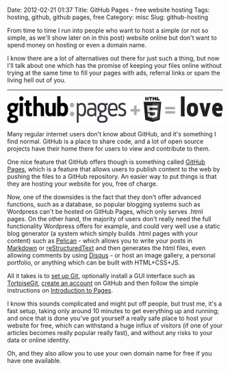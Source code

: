 Date: 2012-02-21 01:37
Title: GitHub Pages - free website hosting
Tags: hosting, github, github pages, free
Category: misc
Slug: github-hosting

From time to time I run into people who want to host a simple (or not so simple, as we'll show later on in this post) website online but don't want to spend money on hosting or even a domain name.

I know there are a lot of alternatives out there for just such a thing, but now I'll talk about one which has the promise of keeping your files online without trying at the same time to fill your pages with ads, referral links or spam the living hell out of you.

***

![GitHub + html = love](/images/imported-old/github_pages_hosting.png)

Many regular internet users don't know about GitHub, and it's something I find normal. GitHub is a place to share code, and a lot of open source projects have their home there for users to view and contribute to them.

One nice feature that GitHub offers though is something called [GitHub Pages](http://pages.github.com/), which is a feature that allows users to publish content to the web by pushing the files to a GitHub repository. An easier way to put things is that they are hosting your website for you, free of charge.

Now, one of the downsides is the fact that they don't offer advanced functions, such as a database, so popular blogging systems such as Wordpress can't be hosted on GitHub Pages, which only serves .html pages. On the other hand, the majority of users don't really need the full functionality Wordpress offers for example, and could very well use a static blog generator (a system which simply builds .html pages with your content) such as [Pelican](http://readthedocs.org/docs/pelican/en/2.7.2/) - which allows you to write your posts in [Markdown](http://daringfireball.net/projects/markdown/) or [reStructuredText](http://docutils.sourceforge.net/rst.html) and then generates the html files, even allowing comments by using [Disqus](http://disqus.com) - or host an image gallery, a personal portfolio, or anything which can be built with HTML+CSS+JS.

All it takes is to [set up Git](http://help.github.com/win-set-up-git/), optionally install a GUI interface such as [TortoiseGit](http://code.google.com/p/tortoisegit/),  [create an account](https://github.com/signup/free) on GitHub and then follow the simple instructions on [Introduction to Pages](http://pages.github.com/).

I know this sounds complicated and might put off people, but trust me, it's a fast setup, taking only around 10 minutes to get everything up and running; and once that is done you've got yourself a really safe place to host your website for free, which can withstand a huge influx of visitors (if one of your articles becomes really popular really fast), and without any risks to your data or online identity.

Oh, and they also allow you to use your own domain name for free if you have one available.
